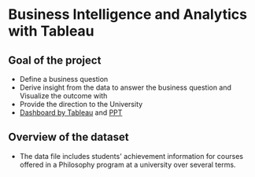 # Business Intelligence and Analytics with Tableau

## Goal of the project
- Define a business question
- Derive insight from the data to answer the business question and Visualize the outcome with
- Provide the direction to the University
- [Dashboard by Tableau](https://github.com/kyliewee/BI-and-Analytics-with-Tableau/blob/main/Dashboard.pdf) and 
[PPT](https://github.com/kyliewee/BI-and-Analytics-with-Tableau/blob/main/Business%20Intelligence%20and%20Analytics%20with%20Tableau.pdf)

## Overview of the dataset
- The data file includes students' achievement information for courses offered in a Philosophy program at a university over several terms.
